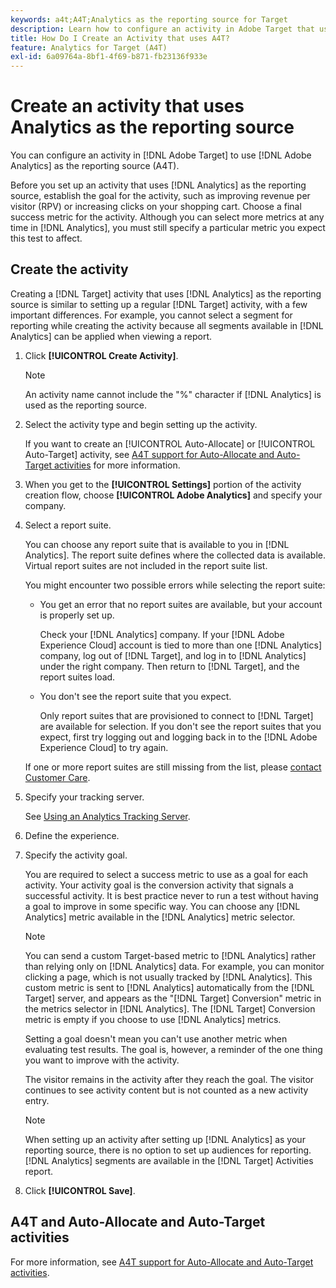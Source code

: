 ```yaml
---
keywords: a4t;A4T;Analytics as the reporting source for Target
description: Learn how to configure an activity in Adobe Target that uses Adobe Analytics as the reporting source (A4T).
title: How Do I Create an Activity that uses A4T?
feature: Analytics for Target (A4T)
exl-id: 6a09764a-8bf1-4f69-b871-fb23136f933e
---
```

# Create an activity that uses Analytics as the reporting source

You can configure an activity in [!DNL Adobe Target] to use [!DNL Adobe Analytics] as the reporting source (A4T).

Before you set up an activity that uses [!DNL Analytics] as the reporting source, establish the goal for the activity, such as improving revenue per visitor (RPV) or increasing clicks on your shopping cart. Choose a final success metric for the activity. Although you can select more metrics at any time in [!DNL Analytics], you must still specify a particular metric you expect this test to affect.

## Create the activity

Creating a [!DNL Target] activity that uses [!DNL Analytics] as the reporting source is similar to setting up a regular [!DNL Target] activity, with a few important differences. For example, you cannot select a segment for reporting while creating the activity because all segments available in [!DNL Analytics] can be applied when viewing a report. 

1. Click **[!UICONTROL Create Activity]**.

   >[!NOTE]
   >
   >An activity name cannot include the "%" character if [!DNL Analytics] is used as the reporting source.

1. Select the activity type and begin setting up the activity.

   If you want to create an [!UICONTROL Auto-Allocate] or [!UICONTROL Auto-Target] activity, see [A4T support for Auto-Allocate and Auto-Target activities](/help/c-integrating-target-with-mac/a4t/a4t-at-aa.md) for more information.

1. When you get to the **[!UICONTROL Settings]** portion of the activity creation flow, choose **[!UICONTROL Adobe Analytics]** and specify your company.
1. Select a report suite.

   You can choose any report suite that is available to you in [!DNL Analytics]. The report suite defines where the collected data is available. Virtual report suites are not included in the report suite list.

   You might encounter two possible errors while selecting the report suite:

   * You get an error that no report suites are available, but your account is properly set up.

     Check your [!DNL Analytics] company. If your [!DNL Adobe Experience Cloud] account is tied to more than one [!DNL Analytics] company, log out of [!DNL Target], and log in to [!DNL Analytics] under the right company. Then return to [!DNL Target], and the report suites load. 

   * You don't see the report suite that you expect.

     Only report suites that are provisioned to connect to [!DNL Target] are available for selection. If you don't see the report suites that you expect, first try logging out and logging back in to the [!DNL Adobe Experience Cloud] to try again.

   If one or more report suites are still missing from the list, please [contact Customer Care](/help/cmp-resources-and-contact-information.md#reference_ACA3391A00EF467B87930A450050077C).

1. Specify your tracking server.

   See [Using an Analytics Tracking Server](/help/c-integrating-target-with-mac/a4t/analytics-tracking-server.md#task_72077BA7E93C4A65A715A18F32228823).

1. Define the experience.
1. Specify the activity goal.

   You are required to select a success metric to use as a goal for each activity. Your activity goal is the conversion activity that signals a successful activity. It is best practice never to run a test without having a goal to improve in some specific way. You can choose any [!DNL Analytics] metric available in the [!DNL Analytics] metric selector.

   >[!NOTE]
   >
   >You can send a custom Target-based metric to [!DNL Analytics] rather than relying only on [!DNL Analytics] data. For example, you can monitor clicking a page, which is not usually tracked by [!DNL Analytics]. This custom metric is sent to [!DNL Analytics] automatically from the [!DNL Target] server, and appears as the "[!DNL Target] Conversion" metric in the metrics selector in [!DNL Analytics]. The [!DNL Target] Conversion metric is empty if you choose to use [!DNL Analytics] metrics.

   Setting a goal doesn't mean you can't use another metric when evaluating test results. The goal is, however, a reminder of the one thing you want to improve with the activity.

   The visitor remains in the activity after they reach the goal. The visitor continues to see activity content but is not counted as a new activity entry.

   >[!NOTE]
   >
   >When setting up an activity after setting up [!DNL Analytics] as your reporting source, there is no option to set up audiences for reporting. [!DNL Analytics] segments are available in the [!DNL Target] Activities report.

1. Click **[!UICONTROL Save]**.

## A4T and Auto-Allocate and Auto-Target activities

For more information, see [A4T support for Auto-Allocate and Auto-Target activities](/help/c-integrating-target-with-mac/a4t/a4t-at-aa.md).
